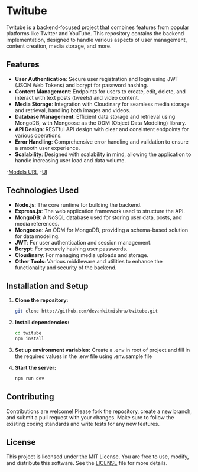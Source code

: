 # Twitube

Twitube is a backend-focused project that combines features from popular platforms like Twitter and YouTube. This repository contains the backend implementation, designed to handle various aspects of user management, content creation, media storage, and more.

## Features

- **User Authentication**: Secure user registration and login using JWT (JSON Web Tokens) and bcrypt for password hashing.
- **Content Management**: Endpoints for users to create, edit, delete, and interact with text posts (tweets) and video content.
- **Media Storage**: Integration with Cloudinary for seamless media storage and retrieval, handling both images and videos.
- **Database Management**: Efficient data storage and retrieval using MongoDB, with Mongoose as the ODM (Object Data Modeling) library.
- **API Design**: RESTful API design with clear and consistent endpoints for various operations.
- **Error Handling**: Comprehensive error handling and validation to ensure a smooth user experience.
- **Scalability**: Designed with scalability in mind, allowing the application to handle increasing user load and data volume.

-[Models URL](https://app.eraser.io/workspace/cyjBFpxitYH8RsEJCHoA)
-[UI](https://www.figma.com/design/VYQHKdaN6qTfhowlnVFHZU/PLAY-(Copy)?node-id=0-1&t=mLA6Xx3Eap4CmWgQ-0)

## Technologies Used

- **Node.js**: The core runtime for building the backend.
- **Express.js**: The web application framework used to structure the API.
- **MongoDB**: A NoSQL database used for storing user data, posts, and media references.
- **Mongoose**: An ODM for MongoDB, providing a schema-based solution for data modeling.
- **JWT**: For user authentication and session management.
- **Bcrypt**: For securely hashing user passwords.
- **Cloudinary**: For managing media uploads and storage.
- **Other Tools**: Various middleware and utilities to enhance the functionality and security of the backend.

## Installation and Setup
1. **Clone the repository:**
   ```bash
   git clone http://github.com/devankitmishra/twitube.git
   ```
2. **Install dependencies:**
   ```bash
   cd twitube
   npm install
   ```
3. **Set up environment variables:** Create a .env in root of project and fill in the required values in the .env file using .env.sample file

4. **Start the server:** 
   ```bash
   npm run dev
   ```
   
## Contributing

Contributions are welcome! Please fork the repository, create a new branch, and submit a pull request with your changes. Make sure to follow the existing coding standards and write tests for any new features.

## License

This project is licensed under the MIT License. You are free to use, modify, and distribute this software. See the [LICENSE](LICENSE) file for more details.
